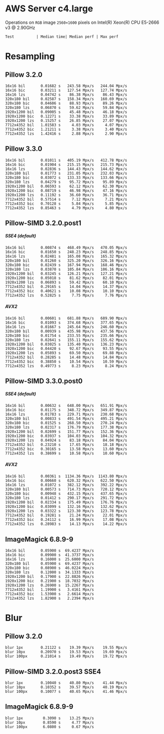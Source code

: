 AWS Server c4.large
===================

Operations on `RGB` image `2560×1600` pixels on 
Intel(R) Xeon(R) CPU E5-2666 v3 @ 2.90GHz

    Test          | Median time| Median perf | Max perf


Resampling
==========

Pillow 3.2.0
------------
    16x16 bil       0.01682 s   243.58 Mpx/s   244.04 Mpx/s
    16x16 bic       0.03211 s   127.54 Mpx/s   127.74 Mpx/s
    16x16 lzs       0.04742 s    86.38 Mpx/s    86.43 Mpx/s
    320x180 bil     0.02587 s   158.34 Mpx/s   160.69 Mpx/s
    320x180 bic     0.04606 s    88.93 Mpx/s    89.26 Mpx/s
    320x180 lzs     0.06870 s    59.62 Mpx/s    59.84 Mpx/s
    1920x1200 bil   0.09005 s    45.48 Mpx/s    46.18 Mpx/s
    1920x1200 bic   0.12271 s    33.38 Mpx/s    33.89 Mpx/s
    1920x1200 lzs   0.15257 s    26.85 Mpx/s    27.07 Mpx/s
    7712x4352 bil   1.01583 s     4.03 Mpx/s     4.07 Mpx/s
    7712x4352 bic   1.21211 s     3.38 Mpx/s     3.40 Mpx/s
    7712x4352 lzs   1.42416 s     2.88 Mpx/s     2.90 Mpx/s


Pillow 3.3.0
------------
    16x16 bil       0.01011 s   405.19 Mpx/s   412.78 Mpx/s
    16x16 bic       0.01904 s   215.15 Mpx/s   215.73 Mpx/s
    16x16 lzs       0.02836 s   144.43 Mpx/s   144.62 Mpx/s
    320x180 bil     0.01773 s   231.05 Mpx/s   232.03 Mpx/s
    320x180 bic     0.03072 s   133.33 Mpx/s   133.66 Mpx/s
    320x180 lzs     0.04279 s    95.72 Mpx/s    95.89 Mpx/s
    1920x1200 bil   0.06593 s    62.12 Mpx/s    62.30 Mpx/s
    1920x1200 bic   0.08719 s    46.98 Mpx/s    47.16 Mpx/s
    1920x1200 lzs   0.11192 s    36.60 Mpx/s    36.71 Mpx/s
    7712x4352 bil   0.57514 s     7.12 Mpx/s     7.21 Mpx/s
    7712x4352 bic   0.70128 s     5.84 Mpx/s     5.85 Mpx/s
    7712x4352 lzs   0.85463 s     4.79 Mpx/s     4.80 Mpx/s


Pillow-SIMD 3.2.0.post1
-----------------------

##### SSE4 (default)
    16x16 bil       0.00874 s   468.49 Mpx/s   470.05 Mpx/s
    16x16 bic       0.01650 s   248.23 Mpx/s   248.85 Mpx/s
    16x16 lzs       0.02481 s   165.08 Mpx/s   165.32 Mpx/s
    320x180 bil     0.01260 s   325.20 Mpx/s   326.16 Mpx/s
    320x180 bic     0.02439 s   167.94 Mpx/s   168.46 Mpx/s
    320x180 lzs     0.03870 s   105.84 Mpx/s   106.16 Mpx/s
    1920x1200 bil   0.03245 s   126.21 Mpx/s   127.21 Mpx/s
    1920x1200 bic   0.05018 s    81.62 Mpx/s    82.01 Mpx/s
    1920x1200 lzs   0.06893 s    59.42 Mpx/s    60.10 Mpx/s
    7712x4352 bil   0.29165 s    14.04 Mpx/s    14.37 Mpx/s
    7712x4352 bic   0.40621 s    10.08 Mpx/s    10.10 Mpx/s
    7712x4352 lzs   0.52825 s     7.75 Mpx/s     7.76 Mpx/s

##### AVX2
    16x16 bil       0.00601 s   681.88 Mpx/s   689.90 Mpx/s
    16x16 bic       0.01093 s   374.68 Mpx/s   377.65 Mpx/s
    16x16 lzs       0.01667 s   245.64 Mpx/s   246.60 Mpx/s
    320x180 bil     0.00939 s   435.98 Mpx/s   437.56 Mpx/s
    320x180 bic     0.01754 s   233.55 Mpx/s   235.66 Mpx/s
    320x180 lzs     0.02641 s   155.11 Mpx/s   155.62 Mpx/s
    1920x1200 bil   0.03025 s   135.40 Mpx/s   136.23 Mpx/s
    1920x1200 bic   0.04420 s    92.67 Mpx/s    93.55 Mpx/s
    1920x1200 lzs   0.05893 s    69.50 Mpx/s    69.88 Mpx/s
    7712x4352 bil   0.28285 s    14.48 Mpx/s    14.84 Mpx/s
    7712x4352 bic   0.38850 s    10.54 Mpx/s    10.59 Mpx/s
    7712x4352 lzs   0.49773 s     8.23 Mpx/s     8.24 Mpx/s


Pillow-SIMD 3.3.0.post0
-----------------------

##### SSE4 (default)
    16x16 bil       0.00632 s   648.00 Mpx/s   651.91 Mpx/s
    16x16 bic       0.01175 s   348.72 Mpx/s   349.87 Mpx/s
    16x16 lzs       0.01783 s   229.71 Mpx/s   230.68 Mpx/s
    320x180 bil     0.00833 s   491.54 Mpx/s   495.21 Mpx/s
    320x180 bic     0.01525 s   268.50 Mpx/s   270.24 Mpx/s
    320x180 lzs     0.02317 s   176.79 Mpx/s   177.38 Mpx/s
    1920x1200 bil   0.02699 s   151.77 Mpx/s   152.36 Mpx/s
    1920x1200 bic   0.03937 s   104.03 Mpx/s   104.32 Mpx/s
    1920x1200 lzs   0.04924 s    83.18 Mpx/s    84.04 Mpx/s
    7712x4352 bil   0.23210 s    17.65 Mpx/s    18.18 Mpx/s
    7712x4352 bic   0.30165 s    13.58 Mpx/s    13.60 Mpx/s
    7712x4352 lzs   0.38699 s    10.58 Mpx/s    10.60 Mpx/s

##### AVX2
    16x16 bil       0.00361 s  1134.36 Mpx/s  1143.80 Mpx/s
    16x16 bic       0.00660 s   620.32 Mpx/s   622.50 Mpx/s
    16x16 lzs       0.01072 s   382.12 Mpx/s   392.22 Mpx/s
    320x180 bil     0.00573 s   714.73 Mpx/s   720.12 Mpx/s
    320x180 bic     0.00948 s   432.15 Mpx/s   437.65 Mpx/s
    320x180 lzs     0.01412 s   290.17 Mpx/s   291.72 Mpx/s
    1920x1200 bil   0.02334 s   175.49 Mpx/s   176.76 Mpx/s
    1920x1200 bic   0.03099 s   132.16 Mpx/s   132.62 Mpx/s
    1920x1200 lzs   0.03322 s   123.30 Mpx/s   123.78 Mpx/s
    7712x4352 bil   0.19281 s    21.24 Mpx/s    22.01 Mpx/s
    7712x4352 bic   0.24112 s    16.99 Mpx/s    17.08 Mpx/s
    7712x4352 lzs   0.28983 s    14.13 Mpx/s    14.22 Mpx/s


ImageMagick 6.8.9-9
-------------------
    16x16 bil       0.05900 s  69.4237 Mpx/s
    16x16 bic       0.09900 s  41.3737 Mpx/s
    16x16 lzs       0.16000 s  25.6000 Mpx/s
    320x180 bil     0.05900 s  69.4237 Mpx/s
    320x180 bic     0.08900 s  46.0224 Mpx/s
    320x180 lzs     0.12000 s  34.1333 Mpx/s
    1920x1200 bil   0.17900 s  22.8826 Mpx/s
    1920x1200 bic   0.21900 s  18.7032 Mpx/s
    1920x1200 lzs   0.26900 s  15.2267 Mpx/s
    7712x4352 bil   1.19900 s   3.4161 Mpx/s
    7712x4352 bic   1.53900 s   2.6614 Mpx/s
    7712x4352 lzs   1.82900 s   2.2394 Mpx/s


Blur
====

Pillow 3.2.0
------------
    blur 1px        0.21122 s    19.39 Mpx/s    19.55 Mpx/s
    blur 10px       0.20970 s    19.53 Mpx/s    19.69 Mpx/s
    blur 100px      0.21014 s    19.49 Mpx/s    19.72 Mpx/s

Pillow-SIMD 3.2.0.post3  SSE4
-----------------------
    blur 1px        0.10040 s    40.80 Mpx/s    41.44 Mpx/s
    blur 10px       0.10352 s    39.57 Mpx/s    40.19 Mpx/s
    blur 100px      0.10077 s    40.65 Mpx/s    41.46 Mpx/s

ImageMagick 6.8.9-9
-------------------
    blur 1px         0.3090 s    13.25 Mpx/s
    blur 10px        0.8590 s     4.77 Mpx/s
    blur 100px       6.0800 s     0.67 Mpx/s
